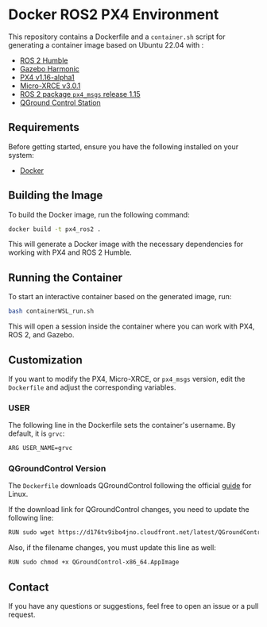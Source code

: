 # Docker ROS2 PX4 Environment

This repository contains a Dockerfile and a `container.sh` script for generating a container image based on Ubuntu 22.04 with :
- [ROS 2 Humble](https://docs.ros.org/en/humble/index.html)
- [Gazebo Harmonic](https://gazebosim.org/docs/harmonic/getstarted/)
- [PX4 v1.16-alpha1](https://github.com/PX4/PX4-Autopilot/tree/v1.16.0-alpha1)
- [Micro-XRCE v3.0.1](https://github.com/eProsima/Micro-XRCE-DDS-Agent/tree/v3.0.1)
- [ROS 2 package `px4_msgs` release 1.15](https://github.com/PX4/px4_msgs/tree/release/1.15)
- [QGround Control Station](https://qgroundcontrol.com/)

## Requirements

Before getting started, ensure you have the following installed on your system:

- [Docker](https://docs.docker.com/get-docker/)

## Building the Image

To build the Docker image, run the following command:

```bash
docker build -t px4_ros2 .
```

This will generate a Docker image with the necessary dependencies for working with PX4 and ROS 2 Humble.

## Running the Container

To start an interactive container based on the generated image, run:

```bash
bash containerWSL_run.sh 
```

This will open a session inside the container where you can work with PX4, ROS 2, and Gazebo.


## Customization

If you want to modify the PX4, Micro-XRCE, or `px4_msgs` version, edit the `Dockerfile` and adjust the corresponding variables.

### USER 

The following line in the Dockerfile sets the container's username. By default, it is `grvc`:

```bash
ARG USER_NAME=grvc
```

### QGroundControl Version

The `Dockerfile` downloads QGroundControl following the official [guide](https://docs.qgroundcontrol.com/master/en/qgc-user-guide/getting_started/download_and_install.html) for Linux.  

If the download link for QGroundControl changes, you need to update the following line: 

```bash
RUN sudo wget https://d176tv9ibo4jno.cloudfront.net/latest/QGroundControl-x86_64.AppImage
```
 Also, if the filename changes, you must update this line as well:

``` bash
RUN sudo chmod +x QGroundControl-x86_64.AppImage
```


## Contact

If you have any questions or suggestions, feel free to open an issue or a pull request.

